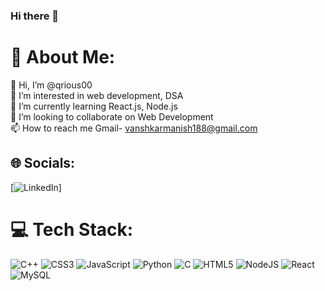 ### Hi there 👋

# 💫 About Me:
👋 Hi, I’m @qrious00<br>👀 I’m interested in web development, DSA<br>🌱 I’m currently learning React.js, Node.js<br>💞️ I’m looking to collaborate on Web Development<br>📫 How to reach me Gmail- vanshkarmanish188@gmail.com


## 🌐 Socials:
[![LinkedIn](https://www.linkedin.com/in/manish-vanshkar-083627227/)]

# 💻 Tech Stack:
![C++](https://img.shields.io/badge/c++-%2300599C.svg?style=for-the-badge&logo=c%2B%2B&logoColor=white) ![CSS3](https://img.shields.io/badge/css3-%231572B6.svg?style=for-the-badge&logo=css3&logoColor=white) ![JavaScript](https://img.shields.io/badge/javascript-%23323330.svg?style=for-the-badge&logo=javascript&logoColor=%23F7DF1E) ![Python](https://img.shields.io/badge/python-3670A0?style=for-the-badge&logo=python&logoColor=ffdd54) ![C](https://img.shields.io/badge/c-%2300599C.svg?style=for-the-badge&logo=c&logoColor=white) ![HTML5](https://img.shields.io/badge/html5-%23E34F26.svg?style=for-the-badge&logo=html5&logoColor=white) ![NodeJS](https://img.shields.io/badge/node.js-6DA55F?style=for-the-badge&logo=node.js&logoColor=white) ![React](https://img.shields.io/badge/react-%2320232a.svg?style=for-the-badge&logo=react&logoColor=%2361DAFB) ![MySQL](https://img.shields.io/badge/mysql-%2300f.svg?style=for-the-badge&logo=mysql&logoColor=white)
<!-- # 📊 GitHub Stats:
![](https://github-readme-stats.vercel.app/api?username=qrious00&theme=dark&hide_border=false&include_all_commits=false&count_private=false)<br/>
![](https://github-readme-streak-stats.herokuapp.com/?user=qrious00&theme=dark&hide_border=false)<br/>
![](https://github-readme-stats.vercel.app/api/top-langs/?username=qrious00&theme=dark&hide_border=false&include_all_commits=false&count_private=false&layout=compact)
 -->
<!-- Proudly created with GPRM ( https://gprm.itsvg.in ) -->
